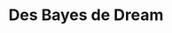 ---
title: "Des Bayes de Dream"
url: /strasbourg/des-bayes-de-dream-rue-de-bouxwiller/
shop: Kleidung
---
